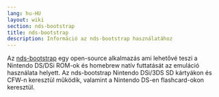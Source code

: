 ```yaml
---
lang: hu-HU
layout: wiki
section: nds-bootstrap
title: nds-bootstrap
description: Információ az nds-bootstrap használatához
---
```


Az [nds-bootstrap](https://github.com/DS-Homebrew/nds-bootstrap) egy open-source alkalmazás ami lehetővé teszi a Nintendo DS/DSi ROM-ok és homebrew natív futtatását az emuláció használata helyett. Az nds-bootstrap Nintendo DSi/3DS SD kártyákon és CFW-n keresztül működik, valamint a Nintendo DS-en flashcard-okon keresztül.
